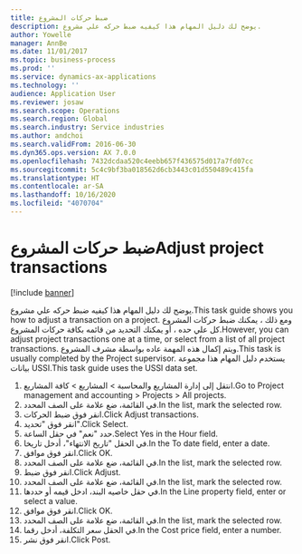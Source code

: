 ```yaml
---
title: ضبط حركات المشروع
description: يوضح لك دليل المهام هذا كيفيه ضبط حركه علي مشروع.
author: Yowelle
manager: AnnBe
ms.date: 11/01/2017
ms.topic: business-process
ms.prod: ''
ms.service: dynamics-ax-applications
ms.technology: ''
audience: Application User
ms.reviewer: josaw
ms.search.scope: Operations
ms.search.region: Global
ms.search.industry: Service industries
ms.author: andchoi
ms.search.validFrom: 2016-06-30
ms.dyn365.ops.version: AX 7.0.0
ms.openlocfilehash: 7432dcdaa520c4eebb657f436575d017a7fd07cc
ms.sourcegitcommit: 5c4c9bf3ba018562d6cb3443c01d550489c415fa
ms.translationtype: HT
ms.contentlocale: ar-SA
ms.lasthandoff: 10/16/2020
ms.locfileid: "4070704"
---
```

# <a name="adjust-project-transactions"></a><span data-ttu-id="21464-103">ضبط حركات المشروع</span><span class="sxs-lookup"><span data-stu-id="21464-103">Adjust project transactions</span></span>

[!include [banner](../../includes/banner.md)]

<span data-ttu-id="21464-104">يوضح لك دليل المهام هذا كيفيه ضبط حركه علي مشروع.</span><span class="sxs-lookup"><span data-stu-id="21464-104">This task guide shows you how to adjust a transaction on a project.</span></span> <span data-ttu-id="21464-105">ومع ذلك ، يمكنك ضبط حركات المشروع كل علي حده ، أو يمكنك التحديد من قائمه بكافة حركات المشروع.</span><span class="sxs-lookup"><span data-stu-id="21464-105">However, you can adjust project transactions one at a time, or select from a list of all project transactions.</span></span> <span data-ttu-id="21464-106">ويتم إكمال هذه المهمة عاده بواسطة مشرف المشروع.</span><span class="sxs-lookup"><span data-stu-id="21464-106">This task is usually completed by the Project supervisor.</span></span> <span data-ttu-id="21464-107">يستخدم دليل المهام هذا مجموعة بيانات USSI.</span><span class="sxs-lookup"><span data-stu-id="21464-107">This task guide uses the USSI data set.</span></span>

1. <span data-ttu-id="21464-108">انتقل إلى إدارة المشاريع والمحاسبة > المشاريع > كافة المشاريع.</span><span class="sxs-lookup"><span data-stu-id="21464-108">Go to Project management and accounting > Projects > All projects.</span></span> 
2. <span data-ttu-id="21464-109">في القائمة، ضع علامة على الصف المحدد.</span><span class="sxs-lookup"><span data-stu-id="21464-109">In the list, mark the selected row.</span></span> 
3. <span data-ttu-id="21464-110">انقر فوق ضبط الحركات.</span><span class="sxs-lookup"><span data-stu-id="21464-110">Click Adjust transactions.</span></span> 
4. <span data-ttu-id="21464-111">انقر فوق "تحديد".</span><span class="sxs-lookup"><span data-stu-id="21464-111">Click Select.</span></span> 
5. <span data-ttu-id="21464-112">حدد "نعم" في حقل الساعة.</span><span class="sxs-lookup"><span data-stu-id="21464-112">Select Yes in the Hour field.</span></span> 
6. <span data-ttu-id="21464-113">في الحقل "تاريخ الانتهاء"، أدخل تاريخا.</span><span class="sxs-lookup"><span data-stu-id="21464-113">In the To date field, enter a date.</span></span> 
7. <span data-ttu-id="21464-114">انقر فوق موافق.</span><span class="sxs-lookup"><span data-stu-id="21464-114">Click OK.</span></span> 
8. <span data-ttu-id="21464-115">في القائمة، ضع علامة على الصف المحدد.</span><span class="sxs-lookup"><span data-stu-id="21464-115">In the list, mark the selected row.</span></span> 
9. <span data-ttu-id="21464-116">انقر فوق ضبط.</span><span class="sxs-lookup"><span data-stu-id="21464-116">Click Adjust.</span></span> 
10. <span data-ttu-id="21464-117">في القائمة، ضع علامة على الصف المحدد.</span><span class="sxs-lookup"><span data-stu-id="21464-117">In the list, mark the selected row.</span></span> 
11. <span data-ttu-id="21464-118">في حقل خاصيه البند، ادخل قيمه أو حددها.</span><span class="sxs-lookup"><span data-stu-id="21464-118">In the Line property field, enter or select a value.</span></span> 
12. <span data-ttu-id="21464-119">انقر فوق موافق.</span><span class="sxs-lookup"><span data-stu-id="21464-119">Click OK.</span></span> 
13. <span data-ttu-id="21464-120">في القائمة، ضع علامة على الصف المحدد.</span><span class="sxs-lookup"><span data-stu-id="21464-120">In the list, mark the selected row.</span></span> 
14. <span data-ttu-id="21464-121">في الحقل سعر التكلفة، أدخل رقما.</span><span class="sxs-lookup"><span data-stu-id="21464-121">In the Cost price field, enter a number.</span></span> 
15. <span data-ttu-id="21464-122">انقر فوق نشر.</span><span class="sxs-lookup"><span data-stu-id="21464-122">Click Post.</span></span> 
